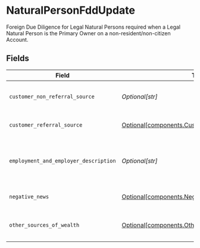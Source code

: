 # NaturalPersonFddUpdate

Foreign Due Diligence for Legal Natural Persons required when a Legal Natural Person is the Primary Owner on a non-resident/non-citizen Account.


## Fields

| Field                                                                                                        | Type                                                                                                         | Required                                                                                                     | Description                                                                                                  | Example                                                                                                      |
| ------------------------------------------------------------------------------------------------------------ | ------------------------------------------------------------------------------------------------------------ | ------------------------------------------------------------------------------------------------------------ | ------------------------------------------------------------------------------------------------------------ | ------------------------------------------------------------------------------------------------------------ |
| `customer_non_referral_source`                                                                               | *Optional[str]*                                                                                              | :heavy_minus_sign:                                                                                           | Customer Non-referral Source                                                                                 | Introduced through mobile app                                                                                |
| `customer_referral_source`                                                                                   | [Optional[components.CustomerReferralSourceUpdate]](../../models/components/customerreferralsourceupdate.md) | :heavy_minus_sign:                                                                                           | Customer Referral Source                                                                                     |                                                                                                              |
| `employment_and_employer_description`                                                                        | *Optional[str]*                                                                                              | :heavy_minus_sign:                                                                                           | The description of the applicant's source of wealth                                                          | I am a line cook at a fine dining restaurant with 55 employees                                               |
| `negative_news`                                                                                              | [Optional[components.NegativeNewsUpdate]](../../models/components/negativenewsupdate.md)                     | :heavy_minus_sign:                                                                                           | Negative News detail.                                                                                        |                                                                                                              |
| `other_sources_of_wealth`                                                                                    | [Optional[components.OtherSourcesOfWealthUpdate]](../../models/components/othersourcesofwealthupdate.md)     | :heavy_minus_sign:                                                                                           | Applicant's other source of wealth                                                                           |                                                                                                              |
